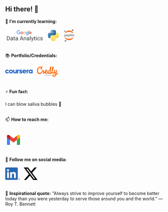 ## Hi there! 👋
<!--
**selrahcjt/selrahcjt** is a ✨ _special_ ✨ repository because its `README.md` (this file) appears on your GitHub profile.

Here are some ideas to get you started:

- 🔭 I’m currently working on ...
- 🌱 I’m currently learning ...
- 👯 I’m looking to collaborate on ...
- 🤔 I’m looking for help with ...
- 💬 Ask me about ...
- 📫 How to reach me: ...
- 😄 Pronouns: ...
- ⚡ Fun fact: ... 
-->
🌱 **I’m currently learning:** <br/><br/>
[![Google Data Analytics](icons/google-data-analytics.png)](https://www.coursera.org/professional-certificates/google-data-analytics/paidmedia) &nbsp;
[![Python](icons/Python-logo-notext.png)](https://www.python.org/) &nbsp;
[![Python](icons/Jupyter_logo.svg.png)](https://jupyter.org/) <br/><br/>

📚 **Portfolio/Credentials:** <br/><br/>
[![Coursera](icons/Coursera_logo_(2020).png)](https://www.coursera.org/learner/selrahcjt) &nbsp;
[![Credly](icons/credly.png)](https://www.credly.com/users/selrahcjt) <br/><br/>

⚡ **Fun fact:** <br/><br/> I can blow saliva bubbles 🫧 <br/><br/>

📫 **How to reach me:** <br/><br/>
<!--[![WhatsApp](icons/WhatsApp.svg.png)](https://wa.me/639765378544)-->
[![Gmail](icons/Gmail_icon_(2020).svg.png)](mailto:charles.seraspe@gmail.com) <br/><br/>

📱 **Follow me on social media:** <br/><br/>
[![LinkedIn](icons/LI-In-Bug.png)](https://www.linkedin.com/in/selrahcjt/) &nbsp;
[![X](icons/X_logo_2023.png)](https://x.com/selrahcjt) <br/><br/>
<!--[![Instagram](icons/Instagram_logo_2022.png)](https://www.instagram.com/selrahcjt/) &nbsp;-->

💬 **Inspirational quote:** "Always strive to improve yourself to become better today than you were yesterday to serve those around you and the world.” ― Roy T. Bennett <br/><br/>

<!--📖 **Words to live by:** "And whatever you do, whether in word or deed, do it all in the name of the Lord Jesus, giving thanks to God the Father through him." ― Colossians 3:17
[![Facebook](icons/2023_Facebook_icon.png)](https://www.facebook.com/selrahcjt) &nbsp;
-->

